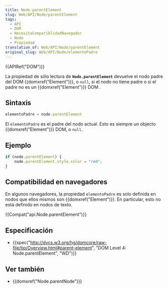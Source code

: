 ```yaml
---
title: Node.parentElement
slug: Web/API/Node/parentElement
tags:
  - API
  - DOM
  - NecesitaCompatiblidadNavegador
  - Nodo
  - Propiedad
translation_of: Web/API/Node/parentElement
original_slug: Web/API/Node/elementoPadre
---
```

{{APIRef("DOM")}}

La propiedad de sólo lectura de **`Nodo.parentElement`** devuelve el nodo padre del DOM {{domxref("Element")}}, o `null`, si el nodo no tiene padre o si el padre no es un {{domxref("Element")}} DOM .

## Sintaxis

```js
elementoPadre = node.parentElement
```

El `elementoPadre` es el padre del nodo actual. Esto es siempre un objecto {{domxref("Element")}} DOM, o `null`.

## Ejemplo

```js
if (node.parentElement) {
    node.parentElement.style.color = "red";
}
```

## Compatibilidad en navegadores

En algunos navegadores, la propiedad `elementoPadre` es solo definida en nodos que ellos mismos son {{domxref("Element")}}. En particular, esto no está definido en nodos de texto.

{{Compat("api.Node.parentElement")}}

## Especificación

- {{spec("http://dvcs.w3.org/hg/domcore/raw-file/tip/Overview.html#parent-element", "DOM Level 4: Node.parentElement", "WD")}}

## Ver también

- {{domxref("Node.parentNode")}}
